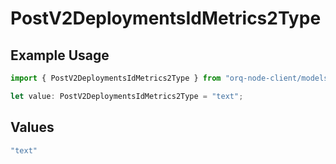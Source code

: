 # PostV2DeploymentsIdMetrics2Type

## Example Usage

```typescript
import { PostV2DeploymentsIdMetrics2Type } from "orq-node-client/models/operations";

let value: PostV2DeploymentsIdMetrics2Type = "text";
```

## Values

```typescript
"text"
```